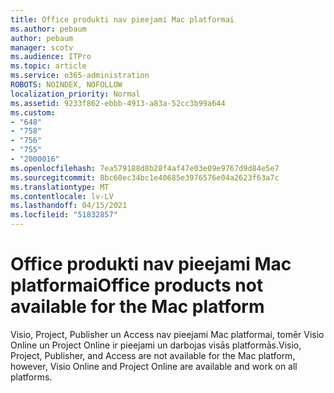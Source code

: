 ```yaml
---
title: Office produkti nav pieejami Mac platformai
ms.author: pebaum
author: pebaum
manager: scotv
ms.audience: ITPro
ms.topic: article
ms.service: o365-administration
ROBOTS: NOINDEX, NOFOLLOW
localization_priority: Normal
ms.assetid: 9233f862-ebbb-4913-a83a-52cc3b99a644
ms.custom:
- "648"
- "758"
- "756"
- "755"
- "2000016"
ms.openlocfilehash: 7ea579188d8b28f4af47e03e09e9767d9d84e5e7
ms.sourcegitcommit: 8bc60ec34bc1e40685e3976576e04a2623f63a7c
ms.translationtype: MT
ms.contentlocale: lv-LV
ms.lasthandoff: 04/15/2021
ms.locfileid: "51832857"
---
```

# <a name="office-products-not-available-for-the-mac-platform"></a><span data-ttu-id="ca093-102">Office produkti nav pieejami Mac platformai</span><span class="sxs-lookup"><span data-stu-id="ca093-102">Office products not available for the Mac platform</span></span>

<span data-ttu-id="ca093-103">Visio, Project, Publisher un Access nav pieejami Mac platformai, tomēr Visio Online un Project Online ir pieejami un darbojas visās platformās.</span><span class="sxs-lookup"><span data-stu-id="ca093-103">Visio, Project, Publisher, and Access are not available for the Mac platform, however, Visio Online and Project Online are available and work on all platforms.</span></span>
  
